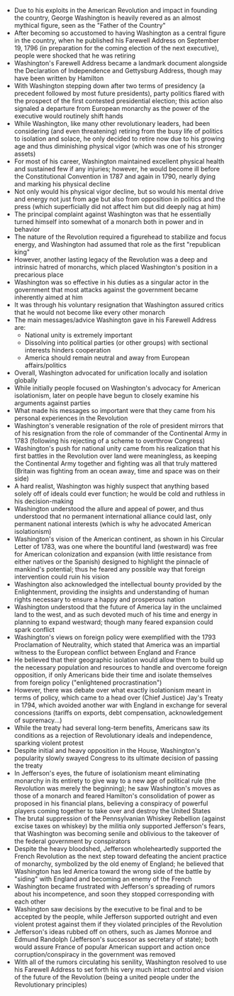 - Due to his exploits in the American Revolution and impact in founding the country, George Washington is heavily revered as an almost mythical figure, seen as the "Father of the Country"
- After becoming so accustomed to having Washington as a central figure in the country, when he published his Farewell Address on September 19, 1796 (in preparation for the coming election of the next executive), people were shocked that he was retiring
- Washington's Farewell Address became a landmark document alongside the Declaration of Independence and Gettysburg Address, though may have been written by Hamilton
- With Washington stepping down after two terms of presidency (a precedent followed by most future presidents), party politics flared with the prospect of the first contested presidential election; this action also signaled a departure from European monarchy as the power of the executive would routinely shift hands
- While Washington, like many other revolutionary leaders, had been considering (and even threatening) retiring from the busy life of politics to isolation and solace, he only decided to retire now due to his growing age and thus diminishing physical vigor (which was one of his stronger assets)
- For most of his career, Washington maintained excellent physical health and sustained few if any injuries; however, he would become ill before the Constitutional Convention in 1787 and again in 1790, nearly dying and marking his physical decline
- Not only would his physical vigor decline, but so would his mental drive and energy not just from age but also from opposition in politics and the press (which superficially did not affect him but did deeply nag at him)
- The principal complaint against Washington was that he essentially turned himself into somewhat of a monarch both in power and in behavior
- The nature of the Revolution required a figurehead to stabilize and focus energy, and Washington had assumed that role as the first "republican king"
- However, another lasting legacy of the Revolution was a deep and intrinsic hatred of monarchs, which placed Washington's position in a precarious place
- Washington was so effective in his duties as a singular actor in the government that most attacks against the government became inherently aimed at him
- It was through his voluntary resignation that Washington assured critics that he would not become like every other monarch
- The main messages/advice Washington gave in his Farewell Address are:
	- National unity is extremely important
	- Dissolving into political parties (or other groups) with sectional interests hinders cooperation
	- America should remain neutral and away from European affairs/politics
- Overall, Washington advocated for unification locally and isolation globally
- While initially people focused on Washington's advocacy for American isolationism, later on people have begun to closely examine his arguments against parties
- What made his messages so important were that they came from his personal experiences in the Revolution
- Washington's venerable resignation of the role of president mirrors that of his resignation from the role of commander of the Continental Army in 1783 (following his rejecting of a scheme to overthrow Congress)
- Washington's push for national unity came from his realization that his first battles in the Revolution over land were meaningless, as keeping the Continental Army together and fighting was all that truly mattered (Britain was fighting from an ocean away, time and space was on their side)
- A hard realist, Washington was highly suspect that anything based solely off of ideals could ever function; he would be cold and ruthless in his decision-making
- Washington understood the allure and appeal of power, and thus understood that no permanent international alliance could last, only permanent national interests (which is why he advocated American isolationism)
- Washington's vision of the American continent, as shown in his Circular Letter of 1783, was one where the bountiful land (westward) was free for American colonization and expansion (with little resistance from either natives or the Spanish) designed to highlight the pinnacle of mankind's potential; thus he feared any possible way that foreign intervention could ruin his vision
- Washington also acknowledged the intellectual bounty provided by the Enlightenment, providing the insights and understanding of human rights necessary to ensure a happy and prosperous nation
- Washington understood that the future of America lay in the unclaimed land to the west, and as such devoted much of his time and energy in planning to expand westward; though many feared expansion could spark conflict
- Washington's views on foreign policy were exemplified with the 1793 Proclamation of Neutrality, which stated that America was an impartial witness to the European conflict between England and France
- He believed that their geographic isolation would allow them to build up the necessary population and resources to handle and overcome foreign opposition, if only Americans bide their time and isolate themselves from foreign policy ("enlightened procrastination")
- However, there was debate over what exactly isolationism meant in terms of policy, which came to a head over (Chief Justice) Jay's Treaty in 1794, which avoided another war with England in exchange for several concessions (tariffs on exports, debt compensation, acknowledgement of supremacy...)
- While the treaty had several long-term benefits, Americans saw its conditions as a rejection of Revolutionary ideals and independence, sparking violent protest
- Despite initial and heavy opposition in the House, Washington's popularity slowly swayed Congress to its ultimate decision of passing the treaty
- In Jefferson's eyes, the future of isolationism meant eliminating monarchy in its entirety to give way to a new age of political rule (the Revolution was merely the beginning); he saw Washington's moves as those of a monarch and feared Hamilton's consolidation of power as proposed in his financial plans, believing a conspiracy of powerful players coming together to take over and destroy the United States
- The brutal suppression of the Pennsylvanian Whiskey Rebellion (against excise taxes on whiskey) by the militia only supported Jefferson's fears, that Washington was becoming senile and oblivious to the takeover of the federal government by conspirators
- Despite the heavy bloodshed, Jefferson wholeheartedly supported the French Revolution as the next step toward defeating the ancient practice of monarchy, symbolized by the old enemy of England; he believed that Washington has led America toward the wrong side of the battle by "siding" with England and becoming an enemy of the French
- Washington became frustrated with Jefferson's spreading of rumors about his incompetence, and soon they stopped corresponding with each other
- Washington saw decisions by the executive to be final and to be accepted by the people, while Jefferson supported outright and even violent protest against them if they violated principles of the Revolution
- Jefferson's ideas rubbed off on others, such as James Monroe and Edmund Randolph (Jefferson's successor as secretary of state); both would assure France of popular American support and action once corruption/conspiracy in the government was removed
- With all of the rumors circulating his senility, Washington resolved to use his Farewell Address to set forth his very much intact control and vision of the future of the Revolution (being a united people under the Revolutionary principles)